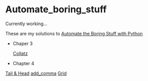 # Automate_boring_stuff

Currently working... 

These are my solutions to [Automate the Boring Stuff with Python](https://automatetheboringstuff.com) 

- Chaper 3 

  [Collatz](https://github.com/yckfowa/Automate_boring_stuff/blob/main/Ch.3/collatz.py)
  
- Chapter 4
 
 [Tail & Head](https://github.com/yckfowa/Automate_boring_stuff/blob/main/Ch.4/Tail%20%26%20Head.py)
 [add_comma](https://github.com/yckfowa/Automate_boring_stuff/blob/main/Ch.4/add_comma.py)
 [Grid](https://github.com/yckfowa/Automate_boring_stuff/blob/main/Ch.4/grid.py)
 
